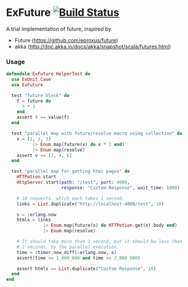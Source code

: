 # ExFuture [![Build Status](https://secure.travis-ci.org/parroty/exfuture.png?branch=master "Build Status")](http://travis-ci.org/parroty/exfuture)


A trial implementation of future, inspired by

- Future (https://github.com/eproxus/future)
- akka (http://doc.akka.io/docs/akka/snapshot/scala/futures.html)


### Usage
```Elixir
defmodule ExFuture.HelperTest do
  use ExUnit.Case
  use ExFuture

  test "future block" do
    f = future do
      3 * 3
    end
    assert 9 == value(f)
  end

  test "parallel map with future/resolve macro using collection" do
    v = [1, 2, 3]
          |> Enum.map(future(x) do x * 2 end)
          |> Enum.map(resolve)
    assert v == [2, 4, 6]
  end

  test "parallel map for getting html pages" do
    HTTPotion.start
    HttpServer.start(path: "/test", port: 4000,
                     response: "Custom Response", wait_time: 1000)

    # 10 requests, which each takes 1 second.
    links = List.duplicate("http://localhost:4000/test", 10)

    s = :erlang.now
    htmls = links
              |> Enum.map(future(x) do HTTPotion.get(x).body end)
              |> Enum.map(resolve)

    # It should take more than 1 second, but it should be less than
    # 2 seconds, by the parallel execution.
    time = :timer.now_diff(:erlang.now, s)
    assert(time >= 1_000_000 and time <= 2_000_000)

    assert htmls == List.duplicate("Custom Response", 10)
  end
end
```